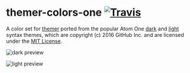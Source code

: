 # themer-colors-one [![Travis](https://img.shields.io/travis/mjswensen/themer-colors-one.svg)](https://travis-ci.org/mjswensen/themer-colors-one)

A color set for [themer](https://github.com/mjswensen/themer) ported from the popular Atom One [dark](https://github.com/atom/one-dark-syntax) and [light](https://github.com/atom/one-light-syntax) syntax themes, which are copyright (c) 2016 GitHub Inc. and are licensed under the [MIT License](https://github.com/atom/one-dark-syntax/blob/master/LICENSE.md).

![dark preview](https://themer.mjswensen.com/themer-preview-code/themer-colors-one-dark-code.svg)

![light preview](https://themer.mjswensen.com/themer-preview-code/themer-colors-one-light-code.svg)

